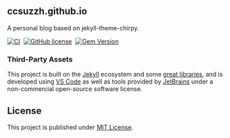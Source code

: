 <!-- markdownlint-disable-next-line -->
<div align="left">

  <!-- markdownlint-disable-next-line -->
  ## ccsuzzh.github.io

  A personal blog based on jekyll-theme-chirpy.

  [![CI](https://img.shields.io/github/actions/workflow/status/ccsuzzh/ccsuzzh.github.io/pages-deploy.yml?logo=github)][ci]&nbsp;
  [![GitHub license](https://img.shields.io/github/license/ccsuzzh/ccsuzzh.github.io?color=goldenrod)][license]&nbsp;
  [![Gem Version](https://img.shields.io/gem/v/jekyll-theme-chirpy?&logo=RubyGems&logoColor=ghostwhite&label=gem&color=orange)][gem]&nbsp;

</div>

### Third-Party Assets

This project is built on the [Jekyll][jekyllrb] ecosystem and some [great libraries][lib], and is developed using [VS Code][vscode] as well as tools provided by [JetBrains][jetbrains] under a non-commercial open-source software license.

## License

This project is published under [MIT License][license].

[gem]: https://rubygems.org/gems/jekyll-theme-chirpy
[ci]: https://github.com/ccsuzzh/ccsuzzh.github.io/actions/workflows/pages-deploy.yml?query=event%3Apush+branch%3Amaster
[license]: https://github.com/ccsuzzh/ccsuzzh.github.io/blob/master/LICENSE
[jekyllrb]: https://jekyllrb.com/
[lib]: https://github.com/cotes2020/chirpy-static-assets
[vscode]: https://code.visualstudio.com/
[jetbrains]: https://www.jetbrains.com/?from=jekyll-theme-chirpy
